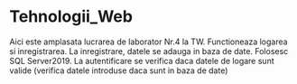 # Tehnologii_Web
Aici este amplasata lucrarea de laborator Nr.4 la TW.
Functioneaza logarea si inregistrarea.
La inregistrare, datele se adauga in baza de date. Folosesc SQL Server2019.
La autentificare se verifica daca datele de logare sunt valide (verifica datele introduse daca sunt in baza de date)

